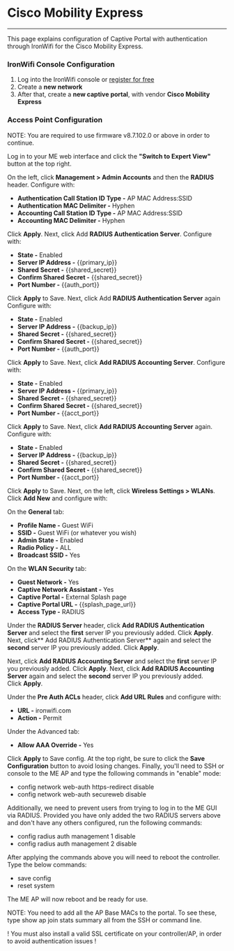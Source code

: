 # **Cisco Mobility Express**

---

This page explains configuration of Captive Portal with authentication through IronWifi for the Cisco Mobility Express. 

### IronWifi Console Configuration

1. Log into the IronWifi console or [register for free](https://console.ironwifi.com/register)
2. Create a **new network**
3. After that, create a **new captive portal**, with vendor **Cisco Mobility Express**

### Access Point Configuration

NOTE: You are required to use firmware v8.7.102.0 or above in order to continue.

Log in to your ME web interface and click the **"Switch to Expert View"** button at the top right.

On the left, click **Management > Admin Accounts** and then the **RADIUS** header. Configure with:

- **Authentication Call Station ID Type -** AP MAC Address:SSID
- **Authentication MAC Delimiter -** Hyphen
- **Accounting Call Station ID Type -** AP MAC Address:SSID
- **Accounting MAC Delimiter -** Hyphen

Click **Apply**. Next, click Add **RADIUS Authentication Server**. Configure with:

- **State -** Enabled
- **Server IP Address -** {{primary_ip}}
- **Shared Secret -** {{shared_secret}}
- **Confirm Shared Secret -** {{shared_secret}}
- **Port Number -** {{auth_port}}

Click **Apply** to Save. Next, click Add **RADIUS Authentication Server** again Configure with:

- **State -** Enabled
- **Server IP Address -** {{backup_ip}}
- **Shared Secret -** {{shared_secret}}
- **Confirm Shared Secret -** {{shared_secret}}
- **Port Number -** {{auth_port}}

Click **Apply** to Save. Next, click **Add RADIUS Accounting Server**. Configure with:

- **State -** Enabled
- **Server IP Address -** {{primary_ip}}
- **Shared Secret -** {{shared_secret}}
- **Confirm Shared Secret -** {{shared_secret}}
- **Port Number -** {{acct_port}}

Click **Apply** to Save. Next, click **Add RADIUS Accounting Server** again. Configure with:

- **State -** Enabled
- **Server IP Address -** {{backup_ip}}
- **Shared Secret -** {{shared_secret}}
- **Confirm Shared Secret -** {{shared_secret}}
- **Port Number -** {{acct_port}}

Click **Apply** to Save. Next, on the left, click **Wireless Settings > WLANs**. Click **Add New** and configure with:

On the **General** tab:

- **Profile Name -** Guest WiFi
- **SSID -** Guest WiFi (or whatever you wish)
- **Admin State -** Enabled
- **Radio Policy -** ALL
- **Broadcast SSID -** Yes

On the **WLAN Security** tab:

- **Guest Network -** Yes
- **Captive Network Assistant -** Yes
- **Captive Portal -** External Splash page
- **Captive Portal URL -** {{splash_page_url}}
- **Access Type -** RADIUS

Under the **RADIUS Server** header, click **Add RADIUS Authentication Server** and select the **first** server IP you previously added. Click **Apply**. Next, click** Add RADIUS Authentication Server** again and select the **second** server IP you previously added. Click **Apply**.

Next, click **Add RADIUS Accounting Server** and select the **first** server IP you previously added. Click **Apply**. Next, click **Add RADIUS Accounting Server** again and select the **second** server IP you previously added. Click **Apply**.

Under the **Pre Auth ACLs** header, click **Add URL Rules** and configure with:

- **URL -** ironwifi.com
- **Action -** Permit

Under the Advanced tab:

- **Allow AAA Override -** Yes

Click **Apply** to Save config. At the top right, be sure to click the **Save Configuration** button to avoid losing changes. Finally, you'll need to SSH or console to the ME AP and type the following commands in "enable" mode:

- config network web-auth https-redirect disable
- config network web-auth secureweb disable

Additionally, we need to prevent users from trying to log in to the ME GUI via RADIUS. Provided you have only added the two RADIUS servers above and don't have any others configured, run the following commands:

- config radius auth management 1 disable
- config radius auth management 2 disable

After applying the commands above you will need to reboot the controller. Type the below commands:

- save config
- reset system

The ME AP will now reboot and be ready for use.

NOTE: You need to add all the AP Base MACs to the portal. To see these, type show ap join stats summary all from the SSH or command line.

 ! You must also install a valid SSL certificate on your controller/AP, in order to avoid authentication issues !
